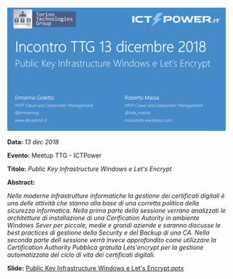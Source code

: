 ![](TTG-2018-12-13.png)

__Data:__ *13 dec 2018*

__Evento:__ Meetup TTG - ICTPower

__Titolo:__ *Public Key Infrastructure Windows e Let's Encrypt*

__Abstract:__

*Nelle moderne infrastrutture informatiche la gestione dei certificati digitali è una delle attività che stanno alla base di una corretta politica della sicurezza informatica. Nella prima parte della sessione verrano analizzati le architetture di installazione di una Cerification Autority in ambiente Windows Sever per piccole, medie e grandi aziende e saranno discusse le best practices di gestione della Security e del Backup di una CA. Nella seconda parte dell sessione verrà invece approfondito come utilizzare la Certification Authority Pubblica gratuita Lets'encrypt per la gestione automatizzata del ciclo di vita dei certificati digitali.*

__Slide:__ [Public Key Infrastructure Windows e Let's Encrypt.pptx](Public%20Key%20Infrastructure%20Windows%20e%20Let's%20Encrypt.pptx)
